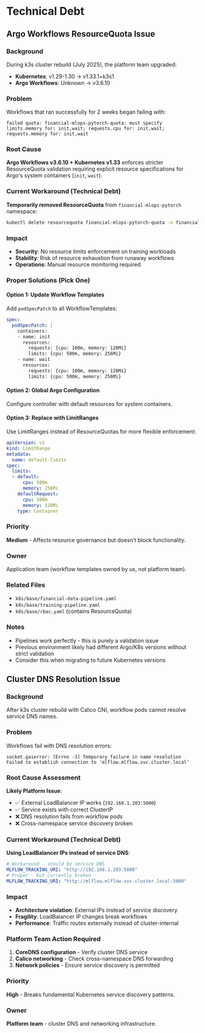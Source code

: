 # Technical Debt

## Argo Workflows ResourceQuota Issue

### Background
During k3s cluster rebuild (July 2025), the platform team upgraded:
- **Kubernetes**: v1.29-1.30 → v1.33.1+k3s1  
- **Argo Workflows**: Unknown → v3.6.10

### Problem
Workflows that ran successfully for 2 weeks began failing with:
```
failed quota: financial-mlops-pytorch-quota: must specify limits.memory for: init,wait; requests.cpu for: init,wait; requests.memory for: init,wait
```

### Root Cause
**Argo Workflows v3.6.10 + Kubernetes v1.33** enforces stricter ResourceQuota validation requiring explicit resource specifications for Argo's system containers (`init`, `wait`).

### Current Workaround (Technical Debt)
**Temporarily removed ResourceQuota** from `financial-mlops-pytorch` namespace:
```bash
kubectl delete resourcequota financial-mlops-pytorch-quota -n financial-mlops-pytorch
```

### Impact
- **Security**: No resource limits enforcement on training workloads
- **Stability**: Risk of resource exhaustion from runaway workflows
- **Operations**: Manual resource monitoring required

### Proper Solutions (Pick One)

#### Option 1: Update Workflow Templates
Add `podSpecPatch` to all WorkflowTemplates:
```yaml
spec:
  podSpecPatch: |
    containers:
    - name: init
      resources:
        requests: {cpu: 100m, memory: 128Mi}
        limits: {cpu: 500m, memory: 256Mi}
    - name: wait
      resources:
        requests: {cpu: 100m, memory: 128Mi}
        limits: {cpu: 500m, memory: 256Mi}
```

#### Option 2: Global Argo Configuration
Configure controller with default resources for system containers.

#### Option 3: Replace with LimitRanges
Use LimitRanges instead of ResourceQuotas for more flexible enforcement:
```yaml
apiVersion: v1
kind: LimitRange
metadata:
  name: default-limits
spec:
  limits:
  - default:
      cpu: 500m
      memory: 256Mi
    defaultRequest:
      cpu: 100m
      memory: 128Mi
    type: Container
```

### Priority
**Medium** - Affects resource governance but doesn't block functionality.

### Owner
Application team (workflow templates owned by us, not platform team).

### Related Files
- `k8s/base/financial-data-pipeline.yaml`
- `k8s/base/training-pipeline.yaml`
- `k8s/base/rbac.yaml` (contains ResourceQuota)

### Notes
- Pipelines work perfectly - this is purely a validation issue
- Previous environment likely had different Argo/K8s versions without strict validation
- Consider this when migrating to future Kubernetes versions

## Cluster DNS Resolution Issue

### Background
After k3s cluster rebuild with Calico CNI, workflow pods cannot resolve service DNS names.

### Problem
Workflows fail with DNS resolution errors:
```
socket.gaierror: [Errno -3] Temporary failure in name resolution
Failed to establish connection to 'mlflow.mlflow.svc.cluster.local'
```

### Root Cause Assessment
**Likely Platform Issue**:
- ✅ External LoadBalancer IP works (`192.168.1.203:5000`)
- ✅ Service exists with correct ClusterIP  
- ❌ DNS resolution fails from workflow pods
- ❌ Cross-namespace service discovery broken

### Current Workaround (Technical Debt)
**Using LoadBalancer IPs instead of service DNS**:
```yaml
# Workaround - should be service DNS
MLFLOW_TRACKING_URI: "http://192.168.1.203:5000"
# Proper - but currently broken
MLFLOW_TRACKING_URI: "http://mlflow.mlflow.svc.cluster.local:5000"
```

### Impact
- **Architecture violation**: External IPs instead of service discovery
- **Fragility**: LoadBalancer IP changes break workflows  
- **Performance**: Traffic routes externally instead of cluster-internal

### Platform Team Action Required
1. **CoreDNS configuration** - Verify cluster DNS service
2. **Calico networking** - Check cross-namespace DNS forwarding
3. **Network policies** - Ensure service discovery is permitted

### Priority
**High** - Breaks fundamental Kubernetes service discovery patterns.

### Owner
**Platform team** - cluster DNS and networking infrastructure.